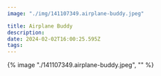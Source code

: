 ```yaml
---
image: "./img/141107349.airplane-buddy.jpeg"

title: Airplane Buddy
description: 
date: 2024-02-02T16:00:25.595Z
tags: 
---
```

{% image "./141107349.airplane-buddy.jpeg", "" %}